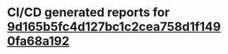 # CI/CD generated reports for [9d165b5fc4d127bc1c2cea758d1f1490fa68a192](https://github.com/hydephp/develop/commit/9d165b5fc4d127bc1c2cea758d1f1490fa68a192)
